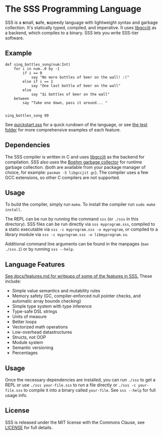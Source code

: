 # The SSS Programming Language

SSS is a **s**mall, **s**afe, **s**speedy language with lightweight syntax and
garbage collection. It's statically typed, compiled, and imperative. It uses
[libgccjit](https://gcc.gnu.org/wiki/JIT) as a backend, which compiles to a
binary. SSS lets you write SSS-tier software.

## Example

```
def sing_bottles_song(num:Int)
    for i in num..0 by -1
        if i == 0
            say "No more bottles of beer on the wall! :("
        else if i == 1
            say "One last bottle of beer on the wall"
        else
            say "$i bottles of beer on the wall"
    between
        say "Take one down, pass it around... "


sing_bottles_song 99
```

See [quickstart.sss](quickstart.sss) for a quick rundown of the language, or see
[the test folder](test/) for more comprehensive examples of each feature.

## Dependencies

The SSS compiler is written in C and uses
[libgccjit](https://gcc.gnu.org/onlinedocs/jit/) as the backend for
compilation. SSS also uses the [Boehm garbage
collector](https://www.hboehm.info/gc/) for runtime garbage collection. (both
are available from your package manager of choice, for example: `pacman -S
libgccjit gc`). The compiler uses a few GCC extensions, so other C compilers
are not supported.

## Usage

To build the compiler, simply run `make`. To install the compiler run `sudo
make install`.

The REPL can be run by running the command `sss` (or `./sss` in this
directory). SSS files can be run directly via `sss myprogram.sss`, compiled
to a static executable via `sss -c myprogram.sss -o myprogram`, or compiled to a
library module via `sss -c myprogram.sss -o libmyprogram.so`.

Additional command line arguments can be found in the manpages (`man
./sss.1`) or by running `sss --help`.

## Language Features

[See docs/features.md for writeups of some of the features in SSS.](docs/features.md) These include:

- Simple value semantics and mutability rules
- Memory safety (GC, compiler-enforced null pointer checks, and automatic array bounds checking)
- Simple type system with type inference
- Type-safe DSL strings
- Units of measure
- Better loops
- Vectorized math operations
- Low-overhead datastructures
- Structs, not OOP
- Module system
- Semantic versioning
- Percentages

## Usage

Once the necessary dependencies are installed, you can run `./sss` to get a
REPL or use `./sss your-file.sss` to run a file directly or `./sss -c
your-file.sss` to compile it into a binary called `your-file`. See `sss --help`
for full usage info.

## License

SSS is released under the MIT license with the Commons Clause, see
[LICENSE](LICENSE) for full details.
